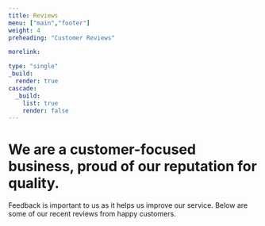 ```yaml
---
title: Reviews
menu: ["main","footer"]
weight: 4
preheading: "Customer Reviews"

morelink: 

type: "single"
_build:
  render: true
cascade:
  _build:
    list: true
    render: false
---
```


# We are a **customer-focused** business, proud of our reputation for **quality**.

Feedback is important to us as it helps us improve our service. Below are some of our recent reviews from happy customers.
